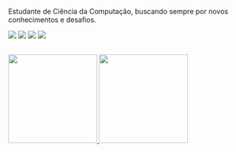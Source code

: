 Estudante de Ciência da Computação, buscando sempre por novos conhecimentos e desafios.

<div> 
  <a href="https://www.linkedin.com/in/alelimasilva/" target="_blank"><img src="https://img.shields.io/badge/-LinkedIn-%230077B5?style=for-the-badge&logo=linkedin&logoColor=white" target="_blank"></a> 
  <a href = "mailto:alexandrealima10@gmail.com"><img src="https://img.shields.io/badge/-Gmail-%23333?style=for-the-badge&logo=gmail&logoColor=white" target="_blank"></a>
  <a href = "mailto:alexandrealima@hotmail.com"><img src="https://img.shields.io/badge/Microsoft_Outlook-0078D4?style=for-the-badge&logo=microsoft-outlook&logoColor=white" target="_blank"></a>
  <a href="https://t.me/alelimasilva" target="_blank"><img src="https://img.shields.io/badge/Telegram-2CA5E0?style=for-the-badge&logo=telegram&logoColor=white" target="_blank"></a>
</div>

##

<div align="left">
  <a href="https://github.com/alelimasilva">
  <img height="180em" src="https://github-readme-stats.vercel.app/api/top-langs/?username=alelimasilva&layout=compact&langs_count=9&theme=dark"/>
  <img height="180em" src="https://github-readme-stats.vercel.app/api?username=alelimasilva&hide_rank=true&show_icons=true&count_private=true&theme=dark"/>

</div>
  
  
  ##
 
